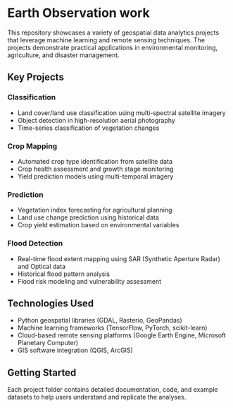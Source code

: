 # Earth Observation work
This repository showcases a variety of geospatial data analytics projects that leverage machine learning and remote sensing techniques. The projects demonstrate practical applications in environmental monitoring, agriculture, and disaster management.

## Key Projects

### Classification
- Land cover/land use classification using multi-spectral satellite imagery
- Object detection in high-resolution aerial photography
- Time-series classification of vegetation changes

### Crop Mapping
- Automated crop type identification from satellite data
- Crop health assessment and growth stage monitoring
- Yield prediction models using multi-temporal imagery

### Prediction
- Vegetation index forecasting for agricultural planning
- Land use change prediction using historical data
- Crop yield estimation based on environmental variables

### Flood Detection
- Real-time flood extent mapping using SAR (Synthetic Aperture Radar) and Optical data
- Historical flood pattern analysis
- Flood risk modeling and vulnerability assessment

## Technologies Used
- Python geospatial libraries (GDAL, Rasterio, GeoPandas)
- Machine learning frameworks (TensorFlow, PyTorch, scikit-learn)
- Cloud-based remote sensing platforms (Google Earth Engine, Microsoft Planetary Computer)
- GIS software integration (QGIS, ArcGIS)

## Getting Started
Each project folder contains detailed documentation, code, and example datasets to help users understand and replicate the analyses.
